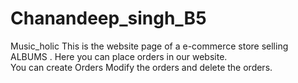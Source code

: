# Chanandeep_singh_B5
Music_holic
This is the website page of a e-commerce store selling ALBUMS .
Here you can place orders in our website.\
You can create Orders Modify the orders and delete the orders.
